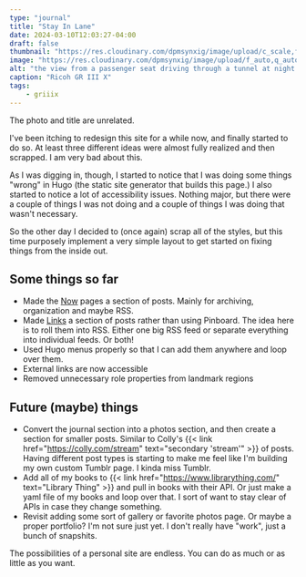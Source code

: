 ```yaml
---
type: "journal"
title: "Stay In Lane"
date: 2024-03-10T12:03:27-04:00
draft: false
thumbnail: "https://res.cloudinary.com/dpmsynxig/image/upload/c_scale,f_auto,q_auto:good,w_740/v1710086494/2024%20Posts/2024-03-10_stay-in-lane/untitled-9.jpg"
image: "https://res.cloudinary.com/dpmsynxig/image/upload/f_auto,q_auto:good/v1710086494/2024%20Posts/2024-03-10_stay-in-lane/untitled-9.jpg"
alt: "the view from a passenger seat driving through a tunnel at night. there are repeating signs that read 'stay in lane'"
caption: "Ricoh GR III X"
tags:
    - griiix
---
```


The photo and title are unrelated.

I've been itching to redesign this site for a while now, and finally started to do so. At least three different ideas were almost fully realized and then scrapped. I am very bad about this.

As I was digging in, though, I started to notice that I was doing some things "wrong" in Hugo (the static site generator that builds this page.) I also started to notice a lot of accessibility issues. Nothing major, but there were a couple of things I was not doing and a couple of things I was doing that wasn't necessary.

So the other day I decided to (once again) scrap all of the styles, but this time purposely implement a very simple layout to get started on fixing things from the inside out.

## Some things so far

-   Made the [Now](/now) pages a section of posts. Mainly for archiving, organization and maybe RSS.
-   Made [Links](/links) a section of posts rather than using Pinboard. The idea here is to roll them into RSS. Either one big RSS feed or separate everything into individual feeds. Or both!
-   Used Hugo menus properly so that I can add them anywhere and loop over them.
-   External links are now accessible
-   Removed unnecessary role properties from landmark regions

## Future (maybe) things

-   Convert the journal section into a photos section, and then create a section for smaller posts. Similar to Colly's {{< link href="https://colly.com/stream" text="secondary 'stream'" >}} of posts. Having different post types is starting to make me feel like I'm building my own custom Tumblr page. I kinda miss Tumblr.
-   Add all of my books to {{< link href="https://www.librarything.com/" text="Library Thing" >}} and pull in books with their API. Or just make a yaml file of my books and loop over that. I sort of want to stay clear of APIs in case they change something.
-   Revisit adding some sort of gallery or favorite photos page. Or maybe a proper portfolio? I'm not sure just yet. I don't really have "work", just a bunch of snapshits.

The possibilities of a personal site are endless. You can do as much or as little as you want.
